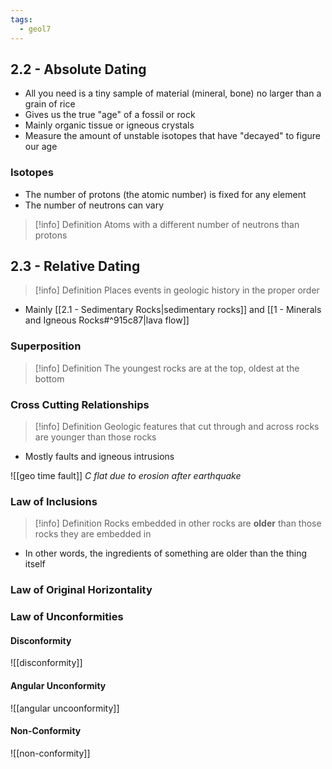 ```yaml
---
tags:
  - geol7
---
```


## 2.2 - Absolute Dating

* All you need is a tiny sample of material (mineral, bone) no larger than a grain of rice
* Gives us the true "age" of a fossil or rock
* Mainly organic tissue or igneous crystals
* Measure the amount of unstable isotopes that have "decayed" to figure our age
### Isotopes

* The number of protons (the atomic number) is fixed for any element
* The number of neutrons can vary

> [!info] Definition
> Atoms with a different number of neutrons than protons
## 2.3 - Relative Dating

> [!info] Definition
> Places events in geologic history in the proper order

* Mainly [[2.1 - Sedimentary Rocks|sedimentary rocks]] and [[1 - Minerals and Igneous Rocks#^915c87|lava flow]]
### Superposition

> [!info] Definition
> The youngest rocks are at the top, oldest at the bottom

### Cross Cutting Relationships

> [!info] Definition
> Geologic features that cut through and across rocks are younger than those rocks

* Mostly faults and igneous intrusions

![[geo time fault]]
*C flat due to erosion after earthquake*

### Law of Inclusions

> [!info] Definition
> Rocks embedded in other rocks are **older** than those rocks they are embedded in

* In other words, the ingredients of something are older than the thing itself

### Law of Original Horizontality

### Law of Unconformities

#### Disconformity
![[disconformity]]
#### Angular Unconformity
![[angular uncoonformity]]
#### Non-Conformity
![[non-conformity]]
